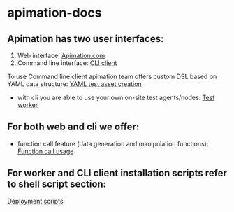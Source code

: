# apimation-docs

## Apimation has two user interfaces:
1) Web interface: [Apimation.com](https://apimation.com)
2) Command line interface: [CLI client](https://github.com/dlocmelis/apimation-cli-client)

To use Command line client apimation team offers custom DSL based on YAML data structure: [YAML test asset creation](docs/yaml-tests.md)
- with cli you are able to use your own on-site test agents/nodes: [Test worker](docs/nodeInstaller.md)

## For both web and cli we offer:
- function call feature (data generation and manipulation functions): [Function call usage](docs/functionCalls.md)



## For worker and CLI client installation scripts refer to shell script section:
[Deployment scripts](deployment/)
